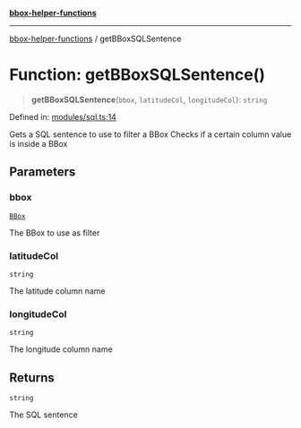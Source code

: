 [**bbox-helper-functions**](../README.md)

***

[bbox-helper-functions](../README.md) / getBBoxSQLSentence

# Function: getBBoxSQLSentence()

> **getBBoxSQLSentence**(`bbox`, `latitudeCol`, `longitudeCol`): `string`

Defined in: [modules/sql.ts:14](https://github.com/alrico88/bbox-helper-functions/blob/master/src/modules/sql.ts#L14)

Gets a SQL sentence to use to filter a BBox
Checks if a certain column value is inside a BBox

## Parameters

### bbox

[`BBox`](../type-aliases/BBox.md)

The BBox to use as filter

### latitudeCol

`string`

The latitude column name

### longitudeCol

`string`

The longitude column name

## Returns

`string`

The SQL sentence
